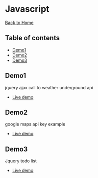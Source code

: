 # Javascript

[Back to Home](https://github.com/seanedw1/Portfolio)


## Table of contents

* [Demo1](#Demo1)
* [Demo2](#Demo2)
* [Demo3](#Demo3)

## Demo1

jquery ajax call to weather underground api

* [Live demo](https://seanedw1.github.io/Portfolio/Javascript/Demo1/index.html)

## Demo2

google maps api key example

* [Live demo](https://seanedw1.github.io/Portfolio/Javascript/Demo2/index.html)


## Demo3

Jquery todo list

* [Live demo](https://seanedw1.github.io/Portfolio/Javascript/Demo3/index.html)
